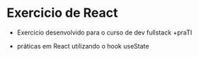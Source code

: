 # Exercicio de React


- Exercicio desenvolvido para o curso de dev fullstack +praTI

- práticas em React utilizando o hook useState
